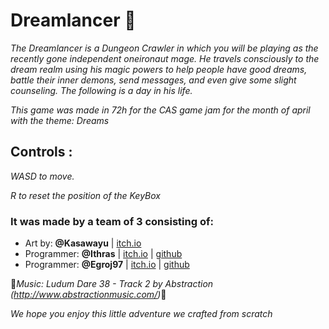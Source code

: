 # Dreamlancer 🚀

_The Dreamlancer is a Dungeon Crawler in which you will be playing as the recently gone independent oneironaut mage. He travels consciously to the dream realm using his magic powers to help people have good dreams, battle their inner demons, send messages, and even give some slight counseling. The following is a day in his life._

_This game was made in 72h for the CAS game jam for the month of april with the theme: Dreams_

## Controls :

_WASD to move._

_R to reset the position of the KeyBox_

### It was made by a team of 3 consisting of:

* Art by: **@Kasawayu**    |  [itch.io](https://kasawayu.itch.io/)
* Programmer: **@Ithras**  |  [itch.io](https://ithras.itch.io/)    | [github](https://github.com/ithras)
* Programmer: **@Egroj97** |  [itch.io](https://egroj97.itch.io/)   | [github](https://github.com/egroj97)

🍺_Music: Ludum Dare 38 - Track 2 by Abstraction (http://www.abstractionmusic.com/)_🍺

_We hope you enjoy this little adventure we crafted from scratch_
